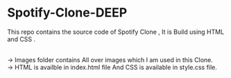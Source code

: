 # Spotify-Clone-DEEP
This repo contains the source code of Spotify Clone , It is Build using HTML and CSS .

<br>
-> Images folder contains All over images which I am used in this Clone.
<br>
-> HTML is availble in index.html file And CSS is available in style.css file.
